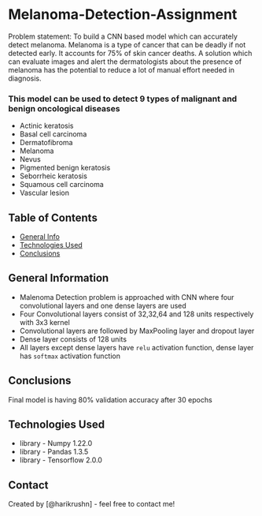 # Melanoma-Detection-Assignment
Problem statement: To build a CNN based model which can accurately detect melanoma. Melanoma is a type of cancer that can be deadly if not detected early. It accounts for 75% of skin cancer deaths. A solution which can evaluate images and alert the dermatologists about the presence of melanoma has the potential to reduce a lot of manual effort needed in diagnosis.

### This model can be used to detect 9 types of malignant and benign oncological diseases
- Actinic keratosis
- Basal cell carcinoma
- Dermatofibroma
- Melanoma
- Nevus
- Pigmented benign keratosis
- Seborrheic keratosis
- Squamous cell carcinoma
- Vascular lesion

## Table of Contents
* [General Info](#general-information)
* [Technologies Used](#technologies-used)
* [Conclusions](#conclusions)


## General Information
- Malenoma Detection problem is approached with CNN where four convolutional layers and one dense layers are used 
- Four Convolutional layers consist of 32,32,64 and 128 units respectively with 3x3 kernel 
- Convolutional layers are followed by MaxPooling layer and dropout layer
- Dense layer consists of 128 units 
- All layers except dense layers have `relu` activation function, dense layer has `softmax` activation function


## Conclusions
Final model is having 80% validation accuracy after 30 epochs


## Technologies Used
- library - Numpy 1.22.0
- library - Pandas 1.3.5
- library - Tensorflow 2.0.0


## Contact
Created by [@harikrushn] - feel free to contact me!
